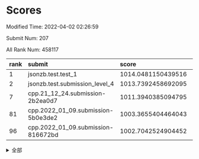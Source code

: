 # Scores

Modified Time: 2022-04-02 02:26:59

Submit Num: 207

All Rank Num: 458117

| rank |               submit               |       score        |       sigma        | pk_num |
| :--- | :--------------------------------- | :----------------- | :----------------- | :----- |
| 1    | jsonzb.test.test_1                 | 1014.0481150439516 | 0.8357646096306449 | 8848   |
| 2    | jsonzb.test.submission_level_4     | 1013.7392458692095 | 0.8396288485220129 | 8850   |
| 7    | cpp.21_12_24.submission-2b2ea0d7   | 1011.3940385094795 | 0.7759178729847179 | 8851   |
| 81   | cpp.2022_01_09.submission-5b0e3de2 | 1003.3655404464043 | 0.7170324663359506 | 8856   |
| 96   | cpp.2022_01_09.submission-816672bd | 1002.7042524904452 | 0.7242894634401976 | 8851   |


<details>
<summary>全部</summary>

| rank |                 submit                 |       score        |       sigma        | pk_num |
| :--- | :------------------------------------- | :----------------- | :----------------- | :----- |
| 1    | jsonzb.test.test_1                     | 1014.0481150439516 | 0.8357646096306449 | 8848   |
| 2    | jsonzb.test.submission_level_4         | 1013.7392458692095 | 0.8396288485220129 | 8850   |
| 3    | gobigger.level_3.submission_level_3_16 | 1011.817903368435  | 0.783391003568432  | 8852   |
| 4    | gobigger.level_3.submission_level_3_9  | 1011.7231920400928 | 0.7868852475478888 | 8850   |
| 5    | gobigger.level_3.submission_level_3_13 | 1011.5043591911102 | 0.7624891630182739 | 8846   |
| 6    | gobigger.level_3.submission_level_3_26 | 1011.4556378422479 | 0.7963061342642159 | 8854   |
| 7    | cpp.21_12_24.submission-2b2ea0d7       | 1011.3940385094795 | 0.7759178729847179 | 8851   |
| 8    | gobigger.level_3.submission_level_3_39 | 1011.2808695128239 | 0.7640177204577505 | 8853   |
| 9    | gobigger.level_3.submission_level_3_31 | 1011.2723792349665 | 0.7934232676346735 | 8861   |
| 10   | gobigger.level_3.submission_level_3_6  | 1011.1032218868221 | 0.7565262169292757 | 8851   |
| 11   | gobigger.level_3.submission_level_3_20 | 1011.0027860963845 | 0.7633371322100541 | 8853   |
| 12   | gobigger.level_3.submission_level_3_18 | 1010.9929825351838 | 0.7497171416730671 | 8851   |
| 13   | gobigger.level_3.submission_level_3_34 | 1010.9567480238645 | 0.7526001936760234 | 8854   |
| 14   | gobigger.level_3.submission_level_3_48 | 1010.8747347458083 | 0.7545321168904913 | 8853   |
| 15   | gobigger.level_3.submission_level_3_10 | 1010.8696383728502 | 0.7494988223745279 | 8856   |
| 16   | gobigger.level_3.submission_level_3_8  | 1010.8539839205209 | 0.7760651061075465 | 8852   |
| 17   | gobigger.level_3.submission_level_3_45 | 1010.7757479755151 | 0.7451364440377203 | 8859   |
| 18   | gobigger.level_3.submission_level_3_28 | 1010.7316142152839 | 0.7612320668565001 | 8852   |
| 19   | gobigger.level_3.submission_level_3_7  | 1010.7244887685091 | 0.7822210458924826 | 8855   |
| 20   | gobigger.level_3.submission_level_3_25 | 1010.5757517496847 | 0.7444695541053257 | 8853   |
| 21   | gobigger.level_3.submission_level_3_37 | 1010.5395344874594 | 0.7774256531822562 | 8855   |
| 22   | gobigger.level_3.submission_level_3_0  | 1010.4842844218148 | 0.7771453571025991 | 8848   |
| 23   | gobigger.level_3.submission_level_3_19 | 1010.424274232742  | 0.7486558992638358 | 8852   |
| 24   | gobigger.level_3.submission_level_3_49 | 1010.3978448514829 | 0.7742057722555072 | 8853   |
| 25   | gobigger.level_3.submission_level_3_15 | 1010.2859636019314 | 0.7640009530584408 | 8856   |
| 26   | gobigger.level_3.submission_level_3_35 | 1010.2591563524977 | 0.7517602568470164 | 8850   |
| 27   | gobigger.level_3.submission_level_3_38 | 1010.156093344969  | 0.7582675980496073 | 8848   |
| 28   | gobigger.level_3.submission_level_3_36 | 1009.9491348938924 | 0.754172562974926  | 8852   |
| 29   | gobigger.level_3.submission_level_3_14 | 1009.9441467213659 | 0.7547862996197671 | 8860   |
| 30   | gobigger.level_3.submission_level_3_46 | 1009.9312937239121 | 0.7548712052915328 | 8844   |
| 31   | gobigger.level_3.submission_level_3_3  | 1009.888199841526  | 0.7455707567561698 | 8854   |
| 32   | gobigger.level_3.submission_level_3_40 | 1009.7972864430407 | 0.7368596870303948 | 8851   |
| 33   | gobigger.level_3.submission_level_3_41 | 1009.7503137626171 | 0.7483896455502271 | 8853   |
| 34   | gobigger.level_3.submission_level_3_47 | 1009.69144405191   | 0.7690808510956315 | 8858   |
| 35   | gobigger.level_3.submission_level_3_42 | 1009.6689180227506 | 0.7547299836284832 | 8855   |
| 36   | gobigger.level_3.submission_level_3_1  | 1009.6517237004181 | 0.778085652124915  | 8860   |
| 37   | gobigger.level_3.submission_level_3_23 | 1009.6436361277741 | 0.7374992971559202 | 8854   |
| 38   | gobigger.level_3.submission_level_3_2  | 1009.6320565479878 | 0.7389171753633349 | 8859   |
| 39   | gobigger.level_3.submission_level_3_24 | 1009.4471569456992 | 0.738942150654943  | 8848   |
| 40   | gobigger.level_3.submission_level_3_11 | 1009.4004549584673 | 0.7478918893911802 | 8856   |
| 41   | gobigger.level_3.submission_level_3_12 | 1009.3638884323198 | 0.7403485574587891 | 8850   |
| 42   | gobigger.level_3.submission_level_3_29 | 1009.3628842517885 | 0.7375052747329542 | 8855   |
| 43   | gobigger.level_3.submission_level_3_27 | 1009.3481818569678 | 0.7552872728112922 | 8856   |
| 44   | gobigger.level_3.submission_level_3_4  | 1009.3408120830529 | 0.7496414122924475 | 8852   |
| 45   | gobigger.level_3.submission_level_3_30 | 1009.1395491337506 | 0.7297242468401935 | 8852   |
| 46   | gobigger.level_3.submission_level_3_21 | 1009.065949641091  | 0.7572901424637138 | 8857   |
| 47   | gobigger.level_3.submission_level_3_5  | 1009.0304574496625 | 0.7561700669876772 | 8849   |
| 48   | gobigger.level_3.submission_level_3_43 | 1008.8885735312859 | 0.7366215493599804 | 8855   |
| 49   | gobigger.level_3.submission_level_3_32 | 1008.8297039125487 | 0.7529706840596243 | 8853   |
| 50   | gobigger.level_3.submission_level_3_33 | 1008.791999998484  | 0.7466372163255447 | 8852   |
| 51   | gobigger.level_3.submission_level_3_44 | 1008.7681206492377 | 0.7517818521083415 | 8852   |
| 52   | gobigger.level_3.submission_level_3_22 | 1008.4368115395641 | 0.7414699406418556 | 8854   |
| 53   | gobigger.level_3.submission_level_3_17 | 1007.9182643637289 | 0.7344484313704938 | 8853   |
| 54   | gobigger.level_1.submission_level_1_37 | 1004.65472145083   | 0.7236105307962217 | 8852   |
| 55   | gobigger.level_1.submission_level_1_28 | 1004.5110951045318 | 0.7196071608283363 | 8856   |
| 56   | gobigger.level_1.submission_level_1_36 | 1004.5041791245169 | 0.7265345881165872 | 8851   |
| 57   | gobigger.level_1.submission_level_1_30 | 1004.1909846365326 | 0.7176854628144278 | 8856   |
| 58   | gobigger.level_1.submission_level_1_20 | 1004.1273744274976 | 0.7135229863650454 | 8854   |
| 59   | gobigger.level_1.submission_level_1_40 | 1004.0721055960158 | 0.724770363969873  | 8852   |
| 60   | gobigger.level_1.submission_level_1_38 | 1003.9872587160709 | 0.7197925175002903 | 8854   |
| 61   | gobigger.level_1.submission_level_1_34 | 1003.9835928185945 | 0.7250362202616473 | 8854   |
| 62   | gobigger.level_1.submission_level_1_35 | 1003.972203181102  | 0.7145660799391554 | 8855   |
| 63   | gobigger.level_1.submission_level_1_0  | 1003.9714065651895 | 0.7355524192473403 | 8849   |
| 64   | gobigger.level_1.submission_level_1_11 | 1003.9681150941034 | 0.72430367289898   | 8854   |
| 65   | gobigger.level_1.submission_level_1_44 | 1003.9256120419942 | 0.7207997397776158 | 8854   |
| 66   | gobigger.level_1.submission_level_1_25 | 1003.9073167719491 | 0.7349509550052902 | 8848   |
| 67   | gobigger.level_1.submission_level_1_46 | 1003.8758019655365 | 0.7092313765303279 | 8850   |
| 68   | gobigger.level_1.submission_level_1_43 | 1003.8408160532138 | 0.730212365384822  | 8851   |
| 69   | gobigger.level_1.submission_level_1_31 | 1003.7986463042492 | 0.7115854779214934 | 8850   |
| 70   | gobigger.level_1.submission_level_1_9  | 1003.7851834213117 | 0.715394362560481  | 8854   |
| 71   | gobigger.level_1.submission_level_1_18 | 1003.6564320017351 | 0.7147466229357866 | 8849   |
| 72   | gobigger.level_1.submission_level_1_49 | 1003.5778793303497 | 0.720999864123873  | 8858   |
| 73   | gobigger.level_1.submission_level_1_21 | 1003.5403151809692 | 0.7220312067353016 | 8853   |
| 74   | gobigger.level_1.submission_level_1_32 | 1003.517770562722  | 0.7180894225807471 | 8850   |
| 75   | gobigger.level_1.submission_level_1_22 | 1003.4926146404601 | 0.7114714532137733 | 8850   |
| 76   | gobigger.level_1.submission_level_1_23 | 1003.4835505265838 | 0.7116266066669468 | 8851   |
| 77   | gobigger.level_1.submission_level_1_24 | 1003.4557247733811 | 0.7245098118987292 | 8853   |
| 78   | gobigger.level_1.submission_level_1_17 | 1003.4002429232743 | 0.7230511048312424 | 8853   |
| 79   | gobigger.level_1.submission_level_1_41 | 1003.3905176715268 | 0.7098817560078735 | 8860   |
| 80   | gobigger.level_1.submission_level_1_39 | 1003.3716090729345 | 0.7205668519533346 | 8853   |
| 81   | cpp.2022_01_09.submission-5b0e3de2     | 1003.3655404464043 | 0.7170324663359506 | 8856   |
| 82   | gobigger.level_1.submission_level_1_19 | 1003.3652214381354 | 0.7137858604648465 | 8845   |
| 83   | gobigger.level_1.submission_level_1_10 | 1003.349499645693  | 0.7184703822705174 | 8849   |
| 84   | gobigger.level_1.submission_level_1_27 | 1003.3180951958699 | 0.715331019592002  | 8852   |
| 85   | gobigger.level_1.submission_level_1_13 | 1003.2493454267142 | 0.7178185572439929 | 8853   |
| 86   | gobigger.level_1.submission_level_1_47 | 1003.1897768069015 | 0.7220469874157822 | 8849   |
| 87   | gobigger.level_1.submission_level_1_48 | 1003.1832221234428 | 0.7191043373127445 | 8849   |
| 88   | gobigger.level_1.submission_level_1_26 | 1003.1155681163447 | 0.7181161661710054 | 8857   |
| 89   | gobigger.level_1.submission_level_1_7  | 1002.9042220621835 | 0.7281064650675423 | 8855   |
| 90   | gobigger.level_1.submission_level_1_2  | 1002.8694210967429 | 0.7070285262637317 | 8856   |
| 91   | gobigger.level_1.submission_level_1_14 | 1002.8491935015737 | 0.7170042767742497 | 8853   |
| 92   | gobigger.level_1.submission_level_1_5  | 1002.8157296818873 | 0.7180436066063539 | 8855   |
| 93   | gobigger.level_1.submission_level_1_6  | 1002.8040333770496 | 0.7119420993318931 | 8854   |
| 94   | gobigger.level_1.submission_level_1_45 | 1002.7462116717269 | 0.7034218971741282 | 8854   |
| 95   | gobigger.level_1.submission_level_1_15 | 1002.7134431559518 | 0.7170943578891485 | 8848   |
| 96   | cpp.2022_01_09.submission-816672bd     | 1002.7042524904452 | 0.7242894634401976 | 8851   |
| 97   | gobigger.level_1.submission_level_1_1  | 1002.6716457304162 | 0.7128804475331266 | 8851   |
| 98   | gobigger.level_1.submission_level_1_3  | 1002.5360890407644 | 0.7205411533024848 | 8851   |
| 99   | gobigger.level_1.submission_level_1_4  | 1002.4929386770492 | 0.7094251627679055 | 8854   |
| 100  | gobigger.level_1.submission_level_1_29 | 1002.4759022217046 | 0.7172491302711684 | 8856   |
| 101  | gobigger.level_1.submission_level_1_33 | 1002.3840895528268 | 0.7065105448987461 | 8849   |
| 102  | gobigger.level_1.submission_level_1_16 | 1002.2776095457255 | 0.7172966605452926 | 8850   |
| 103  | gobigger.level_1.submission_level_1_12 | 1002.2246814810766 | 0.7240034700935674 | 8852   |
| 104  | gobigger.level_1.submission_level_1_42 | 1002.1336398125336 | 0.71136418468618   | 8851   |
| 105  | gobigger.level_1.submission_level_1_8  | 1001.6940834485954 | 0.7083556098830958 | 8850   |
| 106  | gobigger.random.submission_random_38   | 997.5383780797697  | 0.6948814490950693 | 8852   |
| 107  | gobigger.random.submission_random_42   | 997.1616202931848  | 0.6986546460574201 | 8851   |
| 108  | gobigger.random.submission_random_31   | 997.1145854096624  | 0.6998172599529509 | 8855   |
| 109  | gobigger.random.submission_random_11   | 996.9647672694434  | 0.6989854559330964 | 8853   |
| 110  | gobigger.random.submission_random_8    | 996.891166258488   | 0.7054406125794644 | 8854   |
| 111  | gobigger.random.submission_random_26   | 996.7978558730867  | 0.7178874326619912 | 8853   |
| 112  | gobigger.random.submission_random_18   | 996.7362184170847  | 0.7128367202294392 | 8853   |
| 113  | gobigger.random.submission_random_35   | 996.6243934892309  | 0.7119654003218576 | 8850   |
| 114  | gobigger.random.submission_random_6    | 996.6117211746471  | 0.7170737556832231 | 8854   |
| 115  | gobigger.random.submission_random_4    | 996.5229545185781  | 0.7105561180617214 | 8851   |
| 116  | gobigger.random.submission_random_48   | 996.5169138940255  | 0.7061004082976151 | 8852   |
| 117  | gobigger.random.submission_random_9    | 996.4980939417943  | 0.7153024135973707 | 8852   |
| 118  | gobigger.random.submission_random_30   | 996.4540653666485  | 0.7095501279444651 | 8853   |
| 119  | gobigger.random.submission_random_16   | 996.4335986833897  | 0.7077722633714069 | 8856   |
| 120  | gobigger.random.submission_random_28   | 996.4071735085107  | 0.7171395978080297 | 8850   |
| 121  | gobigger.random.submission_random_2    | 996.3553149549826  | 0.696903022192689  | 8857   |
| 122  | gobigger.random.submission_random_25   | 996.3529418062785  | 0.7146030839734067 | 8853   |
| 123  | gobigger.random.submission_random_36   | 996.3200569424265  | 0.7110294219155647 | 8851   |
| 124  | gobigger.random.submission_random_29   | 996.3016280974123  | 0.7147952247213781 | 8855   |
| 125  | gobigger.random.submission_random_40   | 996.2573677057882  | 0.7152805711237777 | 8855   |
| 126  | gobigger.random.submission_random_44   | 996.2528558892259  | 0.7209978990142828 | 8847   |
| 127  | gobigger.random.submission_random_32   | 996.2290528378339  | 0.7169420231026093 | 8848   |
| 128  | gobigger.random.submission_random_45   | 996.2104383756059  | 0.7096800461629937 | 8853   |
| 129  | gobigger.random.submission_random_39   | 996.1824515874786  | 0.7102373738210146 | 8846   |
| 130  | gobigger.random.submission_random_22   | 996.1418483101459  | 0.7167881394040406 | 8848   |
| 131  | gobigger.random.submission_random_47   | 996.0631730629854  | 0.7047201200125806 | 8854   |
| 132  | gobigger.random.submission_random_17   | 996.0155884008678  | 0.7101551845602944 | 8855   |
| 133  | gobigger.random.submission_random_23   | 995.8697869918437  | 0.711708791114224  | 8851   |
| 134  | gobigger.random.submission_random_27   | 995.8440199084754  | 0.7234580250851541 | 8849   |
| 135  | gobigger.random.submission_random_7    | 995.7959900753301  | 0.7081669429107061 | 8855   |
| 136  | gobigger.random.submission_random_5    | 995.7699875542369  | 0.7153408496858236 | 8855   |
| 137  | gobigger.random.submission_random_15   | 995.6929751670422  | 0.7138474805620789 | 8852   |
| 138  | gobigger.random.submission_random_49   | 995.6917886220629  | 0.7239393918639145 | 8851   |
| 139  | gobigger.random.submission_random_46   | 995.6698503765351  | 0.7200907663458425 | 8850   |
| 140  | gobigger.random.submission_random_24   | 995.5833579522289  | 0.7135195888286354 | 8856   |
| 141  | gobigger.random.submission_random_19   | 995.5833047561702  | 0.7112559658116395 | 8858   |
| 142  | gobigger.random.submission_random_10   | 995.5323447373452  | 0.722832817708939  | 8850   |
| 143  | gobigger.random.submission_random_43   | 995.5020281734444  | 0.7116389391669602 | 8851   |
| 144  | gobigger.random.submission_random_37   | 995.3931447568364  | 0.7028636007223867 | 8853   |
| 145  | gobigger.random.submission_random_21   | 995.3885750432048  | 0.7329820511352443 | 8855   |
| 146  | gobigger.random.submission_random_20   | 995.3025902316746  | 0.6948183333132599 | 8850   |
| 147  | gobigger.random.submission_random_0    | 995.2053618461259  | 0.7291012467090616 | 8857   |
| 148  | gobigger.random.submission_random_3    | 994.9972022282494  | 0.7318171479947825 | 8849   |
| 149  | gobigger.random.submission_random_1    | 994.975163056033   | 0.7304431149399806 | 8861   |
| 150  | gobigger.random.submission_random_33   | 994.9580240879183  | 0.7039523749393959 | 8856   |
| 151  | gobigger.random.submission_random_34   | 994.9161518003244  | 0.7227476947932948 | 8853   |
| 152  | gobigger.random.submission_random_12   | 994.8290378479754  | 0.7356747279653628 | 8851   |
| 153  | gobigger.random.submission_random_13   | 994.7896201588701  | 0.7300212155353256 | 8851   |
| 154  | gobigger.random.submission_random_41   | 994.7399075396161  | 0.7212804293550995 | 8851   |
| 155  | gobigger.random.submission_random_14   | 994.6657102979881  | 0.7060032135701682 | 8854   |
| 156  | gobigger.level_2.submission_level_2_47 | 993.9119557230621  | 0.7350629863817734 | 8850   |
| 157  | gobigger.level_2.submission_level_2_6  | 993.8416689216483  | 0.7337979782284082 | 8848   |
| 158  | gobigger.level_2.submission_level_2_31 | 993.6125560449026  | 0.7087322712662041 | 8852   |
| 159  | gobigger.level_2.submission_level_2_13 | 993.5674289170607  | 0.7314801433992708 | 8850   |
| 160  | gobigger.level_2.submission_level_2_27 | 993.3006181225637  | 0.742552816509173  | 8853   |
| 161  | gobigger.level_2.submission_level_2_44 | 993.2814882197764  | 0.7312618252536051 | 8851   |
| 162  | gobigger.level_2.submission_level_2_10 | 993.2789889360008  | 0.7463653874065984 | 8851   |
| 163  | gobigger.level_2.submission_level_2_28 | 993.2287872881047  | 0.7338655995344037 | 8856   |
| 164  | gobigger.level_2.submission_level_2_32 | 993.1759498013313  | 0.7454090480003418 | 8852   |
| 165  | gobigger.level_2.submission_level_2_1  | 993.1049742510322  | 0.7382075542814781 | 8853   |
| 166  | gobigger.level_2.submission_level_2_40 | 993.0548562724447  | 0.7537540092390093 | 8854   |
| 167  | gobigger.level_2.submission_level_2_35 | 992.7868122705304  | 0.7539488023983542 | 8848   |
| 168  | gobigger.level_2.submission_level_2_36 | 992.4547636632378  | 0.7566305537006582 | 8854   |
| 169  | gobigger.level_2.submission_level_2_2  | 992.3899603612198  | 0.7392186149526558 | 8848   |
| 170  | gobigger.level_2.submission_level_2_18 | 992.3326763537601  | 0.7153581041884435 | 8852   |
| 171  | gobigger.level_2.submission_level_2_15 | 992.3190623689972  | 0.7318134028364188 | 8857   |
| 172  | gobigger.level_2.submission_level_2_34 | 992.3015121212569  | 0.7408861605187929 | 8852   |
| 173  | gobigger.level_2.submission_level_2_5  | 992.275481948412   | 0.7312564326671501 | 8852   |
| 174  | gobigger.level_2.submission_level_2_37 | 992.2687844595639  | 0.7246228702790649 | 8852   |
| 175  | gobigger.level_2.submission_level_2_0  | 992.2503850343375  | 0.7598092922853446 | 8853   |
| 176  | gobigger.level_2.submission_level_2_38 | 992.2465994086836  | 0.7320271192984548 | 8852   |
| 177  | gobigger.level_2.submission_level_2_11 | 992.2079735756365  | 0.7335498523594173 | 8853   |
| 178  | gobigger.level_2.submission_level_2_8  | 992.1668866112877  | 0.7268266360433274 | 8851   |
| 179  | gobigger.level_2.submission_level_2_4  | 992.1637206407632  | 0.7608358122503853 | 8853   |
| 180  | gobigger.level_2.submission_level_2_7  | 992.1504911140377  | 0.7438612132632605 | 8856   |
| 181  | gobigger.level_2.submission_level_2_14 | 992.061227939577   | 0.7628906171731498 | 8848   |
| 182  | gobigger.level_2.submission_level_2_24 | 992.025353005238   | 0.7481771771986451 | 8856   |
| 183  | gobigger.level_2.submission_level_2_19 | 992.0227634802001  | 0.7506712046448233 | 8857   |
| 184  | gobigger.level_2.submission_level_2_29 | 992.0196439075348  | 0.738382776400707  | 8848   |
| 185  | gobigger.level_2.submission_level_2_39 | 991.9393240705117  | 0.7492490389573667 | 8847   |
| 186  | gobigger.level_2.submission_level_2_43 | 991.9346668648703  | 0.7465470120427363 | 8846   |
| 187  | gobigger.level_2.submission_level_2_21 | 991.890547502465   | 0.7379860629163876 | 8854   |
| 188  | gobigger.level_2.submission_level_2_46 | 991.8739394076581  | 0.744490757746016  | 8850   |
| 189  | gobigger.level_2.submission_level_2_23 | 991.8617527601717  | 0.7550770752966186 | 8852   |
| 190  | gobigger.level_2.submission_level_2_12 | 991.7840497801393  | 0.7415911341503894 | 8854   |
| 191  | gobigger.level_2.submission_level_2_25 | 991.6041025135931  | 0.7331168629795574 | 8846   |
| 192  | gobigger.level_2.submission_level_2_48 | 991.6036848139793  | 0.7467408076108365 | 8856   |
| 193  | gobigger.level_2.submission_level_2_30 | 991.5818895030594  | 0.7389595694737244 | 8851   |
| 194  | gobigger.level_2.submission_level_2_17 | 991.5764835077297  | 0.7472966082667848 | 8852   |
| 195  | gobigger.level_2.submission_level_2_42 | 991.4696538521777  | 0.7548434140291785 | 8855   |
| 196  | gobigger.level_2.submission_level_2_20 | 991.4076680962485  | 0.7416051052765686 | 8851   |
| 197  | gobigger.level_2.submission_level_2_3  | 991.2809067316125  | 0.7347592013552436 | 8853   |
| 198  | gobigger.level_2.submission_level_2_49 | 991.1796415297648  | 0.7489682387318254 | 8850   |
| 199  | gobigger.level_2.submission_level_2_16 | 991.1402546483433  | 0.7518722835953916 | 8852   |
| 200  | gobigger.level_2.submission_level_2_22 | 991.1369586122803  | 0.7518547158988634 | 8856   |
| 201  | gobigger.level_2.submission_level_2_45 | 990.965837790762   | 0.7416786861647983 | 8853   |
| 202  | gobigger.level_2.submission_level_2_41 | 990.9269094530636  | 0.737685259259378  | 8852   |
| 203  | gobigger.level_2.submission_level_2_33 | 990.9054257696849  | 0.7371366591025716 | 8850   |
| 204  | gobigger.level_2.submission_level_2_26 | 990.6058612770429  | 0.7848588404553295 | 8851   |
| 205  | gobigger.level_2.submission_level_2_9  | 990.412160616741   | 0.7626589760902679 | 8857   |
| 206  | gobigger.none.submission_none_0        | 975.7755473878838  | 1.4828966873908762 | 8853   |
| 207  | gobigger.none.submission_none_1        | 974.4129408456696  | 1.740120480117121  | 8854   |

</details>